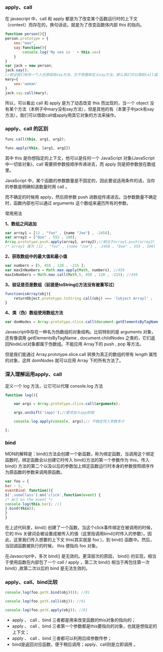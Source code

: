 ### apply、call

在 javascript 中，call 和 apply 都是为了改变某个函数运行时的上下文（context）而存在的，换句话说，就是为了改变函数体内部 this 的指向。

```js
function person(){}
person.prototype = {
    sex:"man",
    say:function(){
        console.log('My sex is ' + this.sex)
    }
}
var jack = new person;
jack.say();
//假设我们有另一个人也想调用say方法，又不想重新定义say方法，那么我们可以借助call或apply来实现
mary={
    sex:'woman'
}
jack.say.call(mary);
```

所以，可以看出 call 和 apply 是为了动态改变 this 而出现的，当一个 object 没有某个方法（本例子中mary没有say方法），但是其他的有（本栗子中jack有say方法），我们可以借助call或apply用其它对象的方法来操作。

### **apply、call 的区别**

```js
func.call(this, arg1, arg2);

func.apply(this, [arg1, arg2])
```

其中 this 是你想指定的上下文，他可以是任何一个 JavaScript 对象(JavaScript 中一切皆对象)，call 需要把参数按顺序传递进去，而 apply 则是把参数放在数组里。　　

JavaScript 中，某个函数的参数数量是不固定的，因此要说适用条件的话，当你的参数是明确知道数量时用 call 。

而不确定的时候用 apply，然后把参数 push 进数组传递进去。当参数数量不确定时，函数内部也可以通过 arguments 这个数组来遍历所有的参数。

常用用法

**1、数组之间追加**

```js
var array1 = [12 , "foo" , {name "Joe"} , -2458];
var array2 = ["Doe" , 555 , 100];
Array.prototype.push.apply(array1, array2);//相当于array1.push(array2)
/* array1 值为 [12 , "foo" , {name "Joe"} , -2458 , "Doe" , 555 , 100] */
```

**2、获取数组中的最大值和最小值**

```js
var numbers = [5, 458 , 120 , -215 ];
var maxInNumbers = Math.max.apply(Math, numbers), //458
maxInNumbers = Math.max.call(Math,5, 458 , 120 , -215); //458
```

**3、验证是否是数组（前提是toString()方法没有被重写过）**

```js
functionisArray(obj){
    returnObject.prototype.toString.call(obj) === '[object Array]' ;
}
```

**4、类（伪）数组使用数组方法**

```js
var domNodes = Array.prototype.slice.call(document.getElementsByTagName("*"));
```

Javascript中存在一种名为伪数组的对象结构。比较特别的是 arguments 对象，还有像调用 getElementsByTagName , document.childNodes 之类的，它们返回NodeList对象都属于伪数组。不能应用 Array下的 push , pop 等方法。

但是我们能通过 Array.prototype.slice.call 转换为真正的数组的带有 length 属性的对象，这样 domNodes 就可以应用 Array 下的所有方法了。

### **深入理解运用apply、call**

定义一个 log 方法，让它可以代理 console.log 方法

```js
function log(){

    var args = Array.prototype.slice.call(arguments);

    args.unshift('(app)');//要求加入app前缀

    console.log.apply(console, args);//	不确定传入参数多少

};
```

### **bind**

MDN的解释是：bind()方法会创建一个新函数，称为绑定函数，当调用这个绑定函数时，绑定函数会以创建它时传入 bind()方法的第一个参数作为 this，传入 bind() 方法的第二个以及以后的参数加上绑定函数运行时本身的参数按照顺序作为原函数的参数来调用原函数。

```js
var foo = {
bar : 1,
eventBind: function(){
$('.someClass').on('click',function(event) {
/* Act on the event */
console.log(this.bar); //1
}.bind(this));
}
}
```

在上述代码里，bind() 创建了一个函数，当这个click事件绑定在被调用的时候，它的 this 关键词会被设置成被传入的值（这里指调用bind()时传入的参数）。因此，这里我们传入想要的上下文 this(其实就是 foo )，到 bind() 函数中。然后，当回调函数被执行的时候， this 便指向 foo 对象。

在Javascript中，多次 bind() 是无效的。更深层次的原因， bind() 的实现，相当于使用函数在内部包了一个 call / apply ，第二次 bind() 相当于再包住第一次 bind() ,故第二次以后的 bind 是无法生效的。

### **apply、call、bind比较**

```js
console.log(foo.getX.bind(obj)()); //81

console.log(foo.getX.call(obj)); //81

console.log(foo.getX.apply(obj)); //81
```

- apply 、 call 、bind 三者都是用来改变函数的this对象的指向的；
- apply 、 call 、bind 三者第一个参数都是this要指向的对象，也就是想指定的上下文；
- apply 、 call 、bind 三者都可以利用后续参数传参；
- bind是返回对应函数，便于稍后调用；apply、call则是立即调用 。

